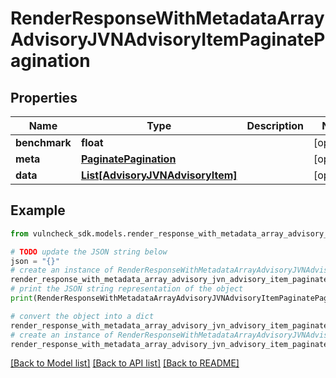 # RenderResponseWithMetadataArrayAdvisoryJVNAdvisoryItemPaginatePagination


## Properties

Name | Type | Description | Notes
------------ | ------------- | ------------- | -------------
**benchmark** | **float** |  | [optional] 
**meta** | [**PaginatePagination**](PaginatePagination.md) |  | [optional] 
**data** | [**List[AdvisoryJVNAdvisoryItem]**](AdvisoryJVNAdvisoryItem.md) |  | [optional] 

## Example

```python
from vulncheck_sdk.models.render_response_with_metadata_array_advisory_jvn_advisory_item_paginate_pagination import RenderResponseWithMetadataArrayAdvisoryJVNAdvisoryItemPaginatePagination

# TODO update the JSON string below
json = "{}"
# create an instance of RenderResponseWithMetadataArrayAdvisoryJVNAdvisoryItemPaginatePagination from a JSON string
render_response_with_metadata_array_advisory_jvn_advisory_item_paginate_pagination_instance = RenderResponseWithMetadataArrayAdvisoryJVNAdvisoryItemPaginatePagination.from_json(json)
# print the JSON string representation of the object
print(RenderResponseWithMetadataArrayAdvisoryJVNAdvisoryItemPaginatePagination.to_json())

# convert the object into a dict
render_response_with_metadata_array_advisory_jvn_advisory_item_paginate_pagination_dict = render_response_with_metadata_array_advisory_jvn_advisory_item_paginate_pagination_instance.to_dict()
# create an instance of RenderResponseWithMetadataArrayAdvisoryJVNAdvisoryItemPaginatePagination from a dict
render_response_with_metadata_array_advisory_jvn_advisory_item_paginate_pagination_from_dict = RenderResponseWithMetadataArrayAdvisoryJVNAdvisoryItemPaginatePagination.from_dict(render_response_with_metadata_array_advisory_jvn_advisory_item_paginate_pagination_dict)
```
[[Back to Model list]](../README.md#documentation-for-models) [[Back to API list]](../README.md#documentation-for-api-endpoints) [[Back to README]](../README.md)


